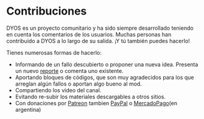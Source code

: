 # Contribuciones

DYOS es un proyecto comunitario y ha sido siempre desarrollado teniendo en cuenta los comentarios de los usuarios. Muchas personas han contribuido a DYOS a lo largo de su salida. ¡Y tú también puedes hacerlo!

Tienes numerosas formas de hacerlo:
* Informando de un fallo descubierto o proponer una nueva idea. Presenta un nuevo [reporte](https://discord.gg/wjZGrmAXNu) o comenta uno existente.
* Aportando bloques de códigos, que son muy agradecidos para los que arreglan algún fallos o aportan algo bueno al mod.
* Compartiendo los video del canal.
* Evitando re-subir los materiales descargables a otros sitios.
* Con donaciones por [Patreon](https://patreon.com/MatiDragon788) tambien  [PayPal](https://paypal.me/MatiDragon) o [MercadoPago](https://link.mercadopago.com.ar/donacionesmatidragon)(en argentina)
